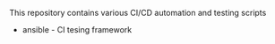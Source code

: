 This repository contains various CI/CD automation and testing scripts


- ansible - CI tesing framework